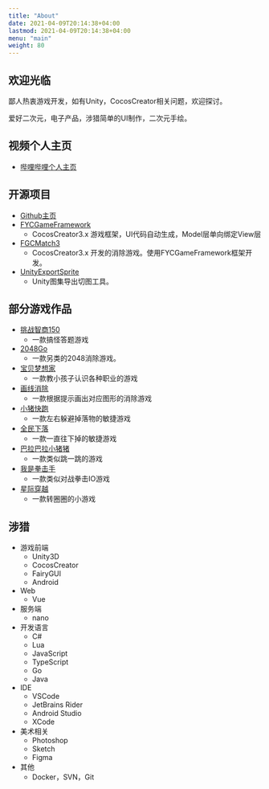 ```yaml
---
title: "About"
date: 2021-04-09T20:14:38+04:00
lastmod: 2021-04-09T20:14:38+04:00
menu: "main"
weight: 80
---
```


## 欢迎光临

鄙人热衷游戏开发，如有Unity，CocosCreator相关问题，欢迎探讨。

爱好二次元，电子产品，涉猎简单的UI制作，二次元手绘。



## 视频个人主页

- [哔哩哔哩个人主页](https://space.bilibili.com/2920221)



## 开源项目

- [Github主页](https://github.com/DanicCheng)
- [FYCGameFramework](https://github.com/DanicCheng/FYCGameFramework)
  - CocosCreator3.x 游戏框架，UI代码自动生成，Model层单向绑定View层
- [FGCMatch3](https://github.com/DanicCheng/FGCMatch3)
  - CocosCreator3.x 开发的消除游戏。使用FYCGameFramework框架开发。
- [UnityExportSprite](https://github.com/DanicCheng/UnityExportSprite)
  - Unity图集导出切图工具。



## 部分游戏作品

- [挑战智商150](http://game.foryun.com.cn/1Game/IQChallenge150/)
  - 一款搞怪答题游戏
- [2048Go](http://game.foryun.com.cn/1Game/2048Go/)
  - 一款另类的2048消除游戏。
- [宝贝梦想家](http://game.foryun.com.cn/1Game/BabyCreate/)
  - 一款教小孩子认识各种职业的游戏
- [画线消除](http://game.foryun.com.cn/1Game/BoxCrush/)
  - 一款根据提示画出对应图形的消除游戏
- [小猪快跑](http://game.foryun.com.cn/1Game/DontWorryCaptain/)
  - 一款左右躲避掉落物的敏捷游戏
- [全民下落](http://game.foryun.com.cn/1Game/FYDrop/)
  - 一款一直往下掉的敏捷游戏
- [巴拉巴拉小猪猪](http://game.foryun.com.cn/1Game/HeroGo/)
  - 一款类似跳一跳的游戏
- [我是拳击手](http://game.foryun.com.cn/1Game/i-am-boxer/)
  - 一款类似对战拳击IO游戏
- [星际穿越](http://game.foryun.com.cn/1Game/RainbowShipH5/)
  - 一款转圈圈的小游戏

## 涉猎

- 游戏前端
  - Unity3D
  - CocosCreator
  - FairyGUI
  - Android
- Web
  - Vue
- 服务端
  - nano
- 开发语言
  - C#
  - Lua
  - JavaScript
  - TypeScript
  - Go
  - Java
- IDE
  - VSCode
  - JetBrains Rider
  - Android Studio
  - XCode
- 美术相关
  - Photoshop
  - Sketch
  - Figma
- 其他
  - Docker，SVN，Git